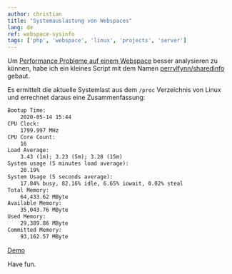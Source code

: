 ```yaml
---
author: christian
title: "Systemauslastung von Webspaces"
lang: de
ref: webspace-sysinfo
tags: ['php', 'webspace', 'linux', 'projects', 'server']
---
```


Um [Performance Probleme auf einem Webspace][nc] besser analysieren zu können,
habe ich ein kleines Script mit dem Namen [perrylfynn/sharedinfo][git] gebaut.

Es ermittelt die aktuelle Systemlast aus dem `/proc` Verzeichnis
von Linux und errechnet daraus eine Zusammenfassung:

```txt
Bootup Time:
    2020-05-14 15:44
CPU Clock:
    1799.997 MHz
CPU Core Count:
    16
Load Average:
    3.43 (1m); 3.23 (5m); 3.28 (15m)
System usage (5 minutes load average):
    20.19%
System Usage (5 seconds average):
    17.84% busy, 82.16% idle, 6.65% iowait, 0.02% steal
Total Memory:
    64,433.62 MByte
Available Memory:
    35,043.76 MByte
Used Memory:
    29,389.86 MByte
Committed Memory:
    93,162.57 MByte
```

[Demo][demo]

Have fun.

[nc]: https://forum.netcup.de/anwendung/wcp-webhosting-control-panel/p137503-load-auf-webhosting-8000/#post137503
[git]: https://github.com/perryflynn/sharedinfo
[demo]: https://hacks.hosting109020.a2f12.netcup.net/
